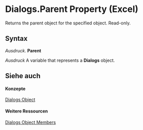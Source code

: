 
# Dialogs.Parent Property (Excel)

Returns the parent object for the specified object. Read-only.


## Syntax

 _Ausdruck_. **Parent**

 _Ausdruck_ A variable that represents a **Dialogs** object.


## Siehe auch


#### Konzepte


[Dialogs Object](d1d54f0e-6057-92f5-4f4c-254c51e36040.md)
#### Weitere Ressourcen


[Dialogs Object Members](http://msdn.microsoft.com/library/15d5bbd8-798a-38b9-2071-b89b68437f9f%28Office.15%29.aspx)